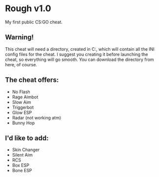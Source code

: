 # Rough v1.0
My first public CS:GO cheat.

## Warning!

This cheat will need a directory, created in C:\, which will contain all the INI config files for the cheat. I suggest you creating it before launching the cheat, so everything will go smooth. You can download the directory from here, of course.

## The cheat offers:

- No Flash
- Rage Aimbot
- Slow Aim
- Triggerbot
- Glow ESP
- Radar (not working atm)
- Bunny Hop

## I'd like to add:

- Skin Changer
- Silent Aim
- RCS
- Box ESP
- Bone ESP
